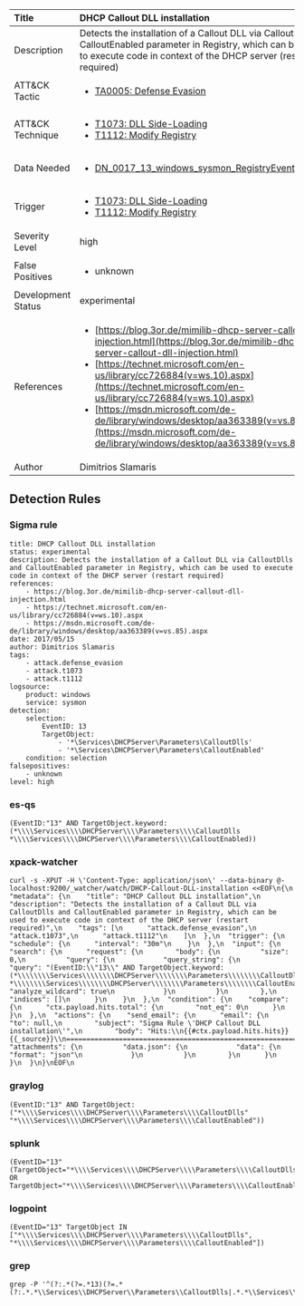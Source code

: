 | Title                | DHCP Callout DLL installation                                                                                                                                                 |
|:---------------------|:------------------------------------------------------------------------------------------------------------------------------------------------------------|
| Description          | Detects the installation of a Callout DLL via CalloutDlls and CalloutEnabled parameter in Registry, which can be used to execute code in context of the DHCP server (restart required)                                                                                                                                           |
| ATT&amp;CK Tactic    | <ul><li>[TA0005: Defense Evasion](https://attack.mitre.org/tactics/TA0005)</li></ul>  |
| ATT&amp;CK Technique | <ul><li>[T1073: DLL Side-Loading](https://attack.mitre.org/techniques/T1073)</li><li>[T1112: Modify Registry](https://attack.mitre.org/techniques/T1112)</li></ul>                             |
| Data Needed          | <ul><li>[DN_0017_13_windows_sysmon_RegistryEvent](../Data_Needed/DN_0017_13_windows_sysmon_RegistryEvent.md)</li></ul>                                                         |
| Trigger              | <ul><li>[T1073: DLL Side-Loading](../Triggers/T1073.md)</li><li>[T1112: Modify Registry](../Triggers/T1112.md)</li></ul>  |
| Severity Level       | high                                                                                                                                                 |
| False Positives      | <ul><li>unknown</li></ul>                                                                  |
| Development Status   | experimental                                                                                                                                                |
| References           | <ul><li>[https://blog.3or.de/mimilib-dhcp-server-callout-dll-injection.html](https://blog.3or.de/mimilib-dhcp-server-callout-dll-injection.html)</li><li>[https://technet.microsoft.com/en-us/library/cc726884(v=ws.10).aspx](https://technet.microsoft.com/en-us/library/cc726884(v=ws.10).aspx)</li><li>[https://msdn.microsoft.com/de-de/library/windows/desktop/aa363389(v=vs.85).aspx](https://msdn.microsoft.com/de-de/library/windows/desktop/aa363389(v=vs.85).aspx)</li></ul>                                                          |
| Author               | Dimitrios Slamaris                                                                                                                                                |


## Detection Rules

### Sigma rule

```
title: DHCP Callout DLL installation
status: experimental
description: Detects the installation of a Callout DLL via CalloutDlls and CalloutEnabled parameter in Registry, which can be used to execute code in context of the DHCP server (restart required)
references:
    - https://blog.3or.de/mimilib-dhcp-server-callout-dll-injection.html
    - https://technet.microsoft.com/en-us/library/cc726884(v=ws.10).aspx
    - https://msdn.microsoft.com/de-de/library/windows/desktop/aa363389(v=vs.85).aspx
date: 2017/05/15
author: Dimitrios Slamaris
tags:
    - attack.defense_evasion
    - attack.t1073
    - attack.t1112
logsource:
    product: windows
    service: sysmon
detection:
    selection:
        EventID: 13
        TargetObject: 
            - '*\Services\DHCPServer\Parameters\CalloutDlls'
            - '*\Services\DHCPServer\Parameters\CalloutEnabled'
    condition: selection
falsepositives:
    - unknown
level: high

```





### es-qs
    
```
(EventID:"13" AND TargetObject.keyword:(*\\\\Services\\\\DHCPServer\\\\Parameters\\\\CalloutDlls *\\\\Services\\\\DHCPServer\\\\Parameters\\\\CalloutEnabled))
```


### xpack-watcher
    
```
curl -s -XPUT -H \'Content-Type: application/json\' --data-binary @- localhost:9200/_watcher/watch/DHCP-Callout-DLL-installation <<EOF\n{\n  "metadata": {\n    "title": "DHCP Callout DLL installation",\n    "description": "Detects the installation of a Callout DLL via CalloutDlls and CalloutEnabled parameter in Registry, which can be used to execute code in context of the DHCP server (restart required)",\n    "tags": [\n      "attack.defense_evasion",\n      "attack.t1073",\n      "attack.t1112"\n    ]\n  },\n  "trigger": {\n    "schedule": {\n      "interval": "30m"\n    }\n  },\n  "input": {\n    "search": {\n      "request": {\n        "body": {\n          "size": 0,\n          "query": {\n            "query_string": {\n              "query": "(EventID:\\"13\\" AND TargetObject.keyword:(*\\\\\\\\Services\\\\\\\\DHCPServer\\\\\\\\Parameters\\\\\\\\CalloutDlls *\\\\\\\\Services\\\\\\\\DHCPServer\\\\\\\\Parameters\\\\\\\\CalloutEnabled))",\n              "analyze_wildcard": true\n            }\n          }\n        },\n        "indices": []\n      }\n    }\n  },\n  "condition": {\n    "compare": {\n      "ctx.payload.hits.total": {\n        "not_eq": 0\n      }\n    }\n  },\n  "actions": {\n    "send_email": {\n      "email": {\n        "to": null,\n        "subject": "Sigma Rule \'DHCP Callout DLL installation\'",\n        "body": "Hits:\\n{{#ctx.payload.hits.hits}}{{_source}}\\n================================================================================\\n{{/ctx.payload.hits.hits}}",\n        "attachments": {\n          "data.json": {\n            "data": {\n              "format": "json"\n            }\n          }\n        }\n      }\n    }\n  }\n}\nEOF\n
```


### graylog
    
```
(EventID:"13" AND TargetObject:("*\\\\Services\\\\DHCPServer\\\\Parameters\\\\CalloutDlls" "*\\\\Services\\\\DHCPServer\\\\Parameters\\\\CalloutEnabled"))
```


### splunk
    
```
(EventID="13" (TargetObject="*\\\\Services\\\\DHCPServer\\\\Parameters\\\\CalloutDlls" OR TargetObject="*\\\\Services\\\\DHCPServer\\\\Parameters\\\\CalloutEnabled"))
```


### logpoint
    
```
(EventID="13" TargetObject IN ["*\\\\Services\\\\DHCPServer\\\\Parameters\\\\CalloutDlls", "*\\\\Services\\\\DHCPServer\\\\Parameters\\\\CalloutEnabled"])
```


### grep
    
```
grep -P '^(?:.*(?=.*13)(?=.*(?:.*.*\\Services\\DHCPServer\\Parameters\\CalloutDlls|.*.*\\Services\\DHCPServer\\Parameters\\CalloutEnabled)))'
```



